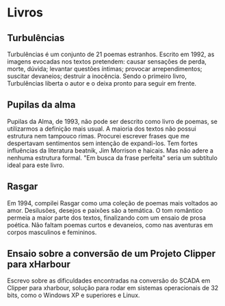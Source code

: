 # Livros

## Turbulências

Turbulências é um conjunto de 21 poemas estranhos. Escrito em 1992, as imagens evocadas nos textos pretendem: causar sensações de perda, morte, dúvida; levantar questões íntimas; provocar arrependimentos; suscitar devaneios; destruir a inocência. Sendo o primeiro livro, Turbulências liberta o autor e o deixa pronto para seguir em frente.

## Pupilas da alma

Pupilas da Alma, de 1993,  não pode ser descrito como livro de poemas, se utilizarmos a definição mais usual. A maioria dos textos não possui estrutura nem tampouco rimas. Procurei escrever frases que me despertavam sentimentos sem intenção de expandi-los. Tem fortes influências da literatura beatnik,  Jim Morrison e haicais. Mas não adere a nenhuma estrutura formal. "Em busca da frase perfeita" seria um subtítulo ideal para este livro.

## Rasgar

Em 1994, compilei Rasgar como uma coleção de poemas mais voltados ao amor. Desilusões, desejos e paixões são a temática. O tom romântico permeia a maior parte dos textos, finalizando com um ensaio de prosa poética. Não faltam poemas curtos e devaneios, como nas aventuras em corpos masculinos e femininos.

## Ensaio sobre a conversão de um Projeto Clipper para xHarbour

Escrevo sobre as dificuldades encontradas na conversão do SCADA em Clipper para xharbour, solução para rodar em sistemas operacionais de 32 bits, como o Windows XP e superiores e Linux.
